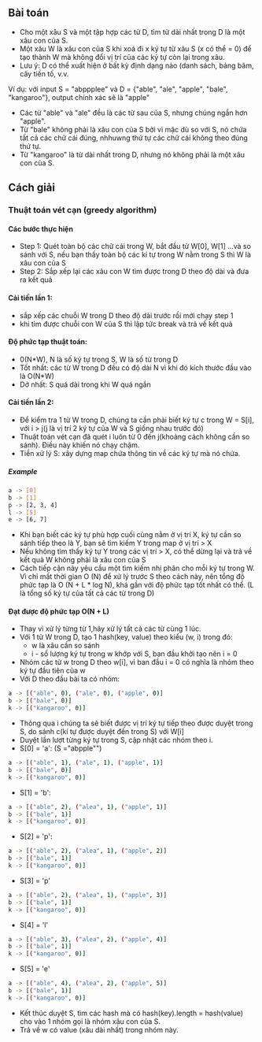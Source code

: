 ## Bài toán
- Cho một xâu S và một tập hợp các từ D, tìm từ dài nhất trong D là một xâu con của S.
- Một xâu W là xâu con của S khi xoá đi x ký tự từ xâu S (x có thể = 0) để tạo thành W mà không đổi vị trí của các ký tự còn lại trong xâu.
- Lưu ý: D có thể xuất hiện ở bất kỳ định dạng nào (danh sách, bảng băm, cây tiền tố, v.v.

Ví dụ: với input S = "abppplee" và D = {"able", "ale", "apple", "bale", "kangaroo"}, output chính xác sẽ là "apple"

- Các từ "able" và "ale" đều là các từ sau của S, nhưng chúng ngắn hơn "apple".
- Từ "bale" không phải là xâu con của S bởi vì mặc dù so với S, nó chứa tất cả các chữ cái đúng, nhhuwng thứ tự các chữ cái không theo đúng thứ tự.
- Từ "kangaroo" là từ dài nhất trong D, nhưng nó không phải là một xâu con của S.

## Cách giải
### Thuật toán vét cạn (greedy algorithm)
#### Các bước thực hiện
- Step 1: Quét toàn bộ các chữ cái trong W, bắt đầu từ W[0], W[1] ...và so sánh với S, nếu bạn thấy toàn bộ các kí tự trong W 
nằm trong S thì W là xâu con của S
- Step 2: Sắp xếp lại các xâu con W tìm được trong D theo độ dài và đưa ra kết quả
#### Cải tiến lần 1:
- sắp xếp các chuỗi W trong D theo độ dài trước rồi mới chạy step 1
- khi tìm được chuỗi con W của S thì lập tức break và trả về kết quả
#### Độ phức tạp thuật toán: 
- 0(N*W), N là số ký tự trong S, W là số từ trong D
- Tốt nhất: các từ W trong D đều có độ dài N vì khi đó kích thước đầu vào là O(N*W)
- Dở nhất: S quá dài trong khi W quá ngắn 

#### Cải tiến lần 2:
- Để kiểm tra 1 từ W trong D, chúng ta cần phải biết ký tự c trong W = S[i], với i > j(j là vị trí 2 ký tự của W và S giống nhau trước đó)
- Thuật toán vét cạn đã quét i luôn từ 0 đến j(khoảng cách không cần so sánh). Điều này khiến nó chạy chậm.
- Tiền xử lý S: xây dựng map chứa thông tin về các ký tự mà nó chứa.
##### Example
``` sh
a -> [0]
b -> [1]
p -> [2, 3, 4]
l -> [5]
e -> [6, 7]
```
  
- Khi bạn biết các ký tự phù hợp cuối cùng nằm ở vị trí X, ký tự cần so sánh tiếp theo là Y, bạn sẽ tìm kiếm Y trong map
ở vị trí > X
- Nếu không tìm thấy ký tự Y trong các vị trí > X, có thể dừng lại và trả về kết quả W không phải là xâu con của S
- Cách tiếp cận này yêu cầu một tìm kiếm nhị phân cho mỗi ký tự trong W. Vì chỉ mất thời gian O (N) để xử lý trước S
 theo cách này, nên tổng độ phức tạp là O (N + L * log N), khá gần với độ phức tạp tốt nhất có thể. 
 (L là tổng số ký tự của tất cả các từ trong D)

#### Đạt được độ phức tạp O(N + L)
- Thay vì xử lý từng từ 1,hãy xử lý tất cả các từ cùng 1 lúc.
- Với 1 từ W trong D, tạo 1 hash(key, value) theo kiểu (w, i) trong đó:
    + w là xâu cần so sánh
    + i - số lượng ký tự trong w khớp với S, ban đầu khởi tạo nên i = 0
- Nhóm các từ w trong D theo w[i], vì ban đầu i = 0 có nghĩa là nhóm theo ký tự đầu tiên của w
- Với D theo đầu bài ta có nhóm:
``` sh
a -> [("able", 0), ("ale", 0), ("apple", 0)]
b -> [("bale", 0)]
k -> [("kangaroo", 0)]
```
- Thông qua i chúng ta sẽ biết được vị trí ký tự tiếp theo được duyệt trong S, do sánh c(kí tự được duyệt đến trong S) với W[i] 
- Duyệt lần lượt từng ký tự trong S, cập nhật các nhóm theo i.
- S[0] = 'a': (S ="abpple"")
``` sh
a -> [("able", 1), ("ale", 1), ("apple", 1)]
b -> [("bale", 0)]
k -> [("kangaroo", 0)]
```
- S[1] = 'b':
``` sh
a -> [("able", 2), ("alea", 1), ("apple", 1)]
b -> [("bale", 1)]
k -> [("kangaroo", 0)]
```
- S[2] = 'p':
``` sh
a -> [("able", 2), ("alea", 1), ("apple", 2)]
b -> [("bale", 1)]
k -> [("kangaroo", 0)]
```
- S[3] = 'p'
``` sh
a -> [("able", 2), ("alea", 1), ("apple", 3)]
b -> [("bale", 1)]
k -> [("kangaroo", 0)]
```
- S[4] = 'l'
``` sh
a -> [("able", 3), ("alea", 2), ("apple", 4)]
b -> [("bale", 1)]
k -> [("kangaroo", 0)]
```
- S[5] = 'e'
``` sh
a -> [("able", 4), ("alea", 2), ("apple", 5)]
b -> [("bale", 1)]
k -> [("kangaroo", 0)]
```
- Kết thúc duyệt S, tìm các hash mà có hash(key).length = hash(value) cho vào 1 nhóm gọi là nhóm xâu con của S.
- Trả về w có value (xâu dài nhất) trong nhóm này.